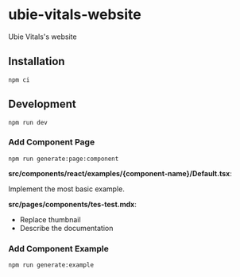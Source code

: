 # ubie-vitals-website

Ubie Vitals's website

## Installation

```
npm ci
```

## Development

```
npm run dev
```

### Add Component Page

```
npm run generate:page:component
```

**src/components/react/examples/{component-name}/Default.tsx**:

Implement the most basic example.

**src/pages/components/tes-test.mdx**:

- Replace thumbnail
- Describe the documentation

### Add Component Example

```
npm run generate:example
```
